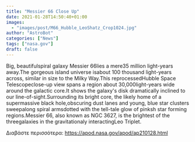 ```yaml
---
title: "Messier 66 Close Up"
date: 2021-01-28T14:50:40+01:00
images:
  - "images/post/M66_Hubble_LeoShatz_Crop1024.jpg"
author: "AstroBot"
categories: ["News"]
tags: ["nasa.gov"]
draft: false
---
```


Big, beautifulspiral galaxy Messier 66lies a mere35 million light-years away.The gorgeous island universe isabout 100 thousand light-years across, similar in size to the Milky Way.This reprocessedHubble Space Telescopeclose-up view spans a region about 30,000light-years wide around the galactic core.It shows the galaxy's disk dramatically inclined to our line-of-sight.Surrounding its bright core, the likely home of a supermassive black hole,obscuring dust lanes and young, blue star clusters sweepalong spiral armsdotted with the tell-tale glow of pinksh star forming regions.Messier 66, also known as NGC 3627, is the brightest of the threegalaxies in the gravitationaly interactingLeo Triplet.

Διαβάστε περισσότερα: https://apod.nasa.gov/apod/ap210128.html
